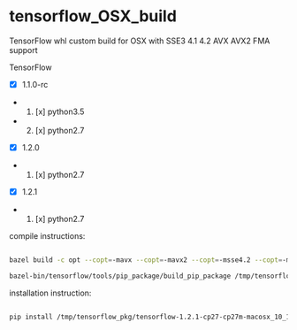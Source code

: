 # tensorflow_OSX_build
TensorFlow whl custom build for OSX with SSE3 4.1 4.2 AVX AVX2 FMA support

TensorFlow

- [x] 1.1.0-rc

- 1. [x] python3.5

- 2. [x] python2.7

- [x] 1.2.0

- 1. [x] python2.7

- [x] 1.2.1

- 1. [x] python2.7

compile instructions:
```bash

bazel build -c opt --copt=-mavx --copt=-mavx2 --copt=-msse4.2 --copt=-msse4.1 --copt=-msse3 --copt=-mfma -k //tensorflow/tools/pip_package:build_pip_package

bazel-bin/tensorflow/tools/pip_package/build_pip_package /tmp/tensorflow_pkg

```
installation instruction:
```bash

pip install /tmp/tensorflow_pkg/tensorflow-1.2.1-cp27-cp27m-macosx_10_12_x86_64.whl --upgrade

```
